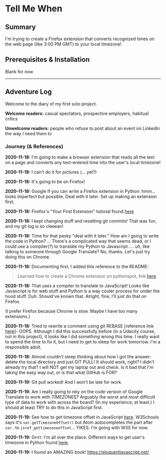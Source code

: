 # Tell Me When

## Summary
I'm trying to create a Firefox extension that converts recognized times on the web page (like 3:00 PM GMT) to your local timezone!

## Prerequisites & Installation
Blank for now


- - - - -
## Adventure Log

Welcome to the diary of my first solo project.

**Welcome readers:** casual spectators, prospective employers, habitual critics

**Unwelcome readers:** people who refuse to post about an event on LinkedIn the way I need them to


### Journey (& References)

**2020-11-18:** I'm going to make a browser extension that reads all the text on a page and converts any text-entered time into the user's local timezone!

**2020-11-18:** I can't do it for pictures (... yet?)

**2020-11-18:** It's going to be on Firefox!

**2020-11-18:** Google if you can write a Firefox extension in Python: hmm... looks imperfect but possible. Deal with it later. Set up making an extension first.

**2020-11-18:** Firefox's "Your First Extension" tutorial found [here](https://developer.mozilla.org/en-US/docs/Mozilla/Add-ons/WebExtensions/Your_first_WebExtension)

**2020-11-18:** I kept changing stuff and resetting git commits! That was fun, and my git log is so cleeean!

**2020-11-18:** Time for that pesky "deal with it later." How am I going to write the code in Python? ... There's a complicated way that seems dead, or I could use a compiler(?) to translate my Python to Javascript..... uh, like talking to someone through Google Translate? No, thanks. Let's just try doing this on Chrome.

**2020-11-18:** Documenting first, I added this reference to the README:
> Learned how to create a Chrome extension on pythonspot, link [here](https://pythonspot.com/create-a-chrome-plugin-with-python/)

**2020-11-18:** That uses a compiler to translate to JavaScript! Looks like Javascript is for web stuff and Python is a way cooler process for under the hood stuff. Duh. Should've known that. Alright, fine, I'll just do that on Firefox.

(I prefer Firefox because Chrome is slow. Maybe I have too many extensions.)

**2020-11-18:** Tried to rewrite a comment using git REBASE [reference link [here](https://docs.github.com/en/free-pro-team@latest/github/committing-changes-to-your-project/changing-a-commit-message)]- OOPS. Although I did this successfully before (in a Udacity course, not in this project), it looks like I did something wrong this time. I really want to spend the time to fix it, but I need to get to sleep for work tomorrow. I'm a responsible adult.

**2020-11-18:** Almost couldn't sleep thinking about how I got the answer: delete the local directory and just GIT PULL! It should work, right? I didn't already try that? I will NOT get my laptop out and check. Is it bad that I'm taking the easy way out, or is that what GitHub is FOR?

**2020-11-19:** Git pull worked! And I won't be late for work.

**2020-11-19:** Am I really going to rely on the code version of Google Translate to work with TIMEZONES? Arguably the worst and most difficult type of data to work with across the board? (In my experience, at least.) I should at least TRY to do this in JavaScript first.

**2020-11-19:** See how to get timezone offset in JavaScript [here](https://www.w3schools.com/jsref/jsref_gettimezoneoffset.asp). W3Schools says it's `var.getTimezoneOffset()` but Atom autocompletes the part after `var.` to `jsref_gettimezoneoffset`... YIKES. I'm going with W3S for now.

**2020-11-19:** Grrrr. I'm all over the place. Different ways to get user's timezone in Python found [here](https://stackoverflow.com/questions/13473175/how-to-get-users-local-timezone-other-than-server-timezoneutc-in-python).

**2020-11-19:** I found an AMAZING book! https://eloquentjavascript.net/
